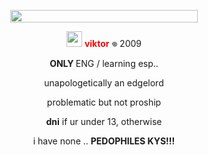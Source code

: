 <p align="center">
<img src="https://gifcity.carrd.co/assets/images/gallery49/abc5acb3.png?v=52814815" 
     width="300" 
     height="20" />
</p>

<p align="center">
<img src="https://gifcity.carrd.co/assets/images/gallery97/476d3b1c.gif?v=52814815" width="25" height="25" /> <b><font color="red">  viktor </font></b> 𖦹 2009 
</p>

<p align="center">
<b>ONLY </b> ENG / learning esp.. </p>

<p align="center">
unapologetically an edgelord </p>
<p align="center">
  problematic but not proship  </p>
<p align="center">
<b>dni</b> if ur under 13, otherwise </p>
<p align="center">
i have none .. <b>PEDOPHILES KYS!!!</b> </p>

<p align="center">
<img src="https://gifcity.carrd.co/assets/images/gallery246/8da0d2ae.png?v=52814815" width="20" height="10" />
</p>

